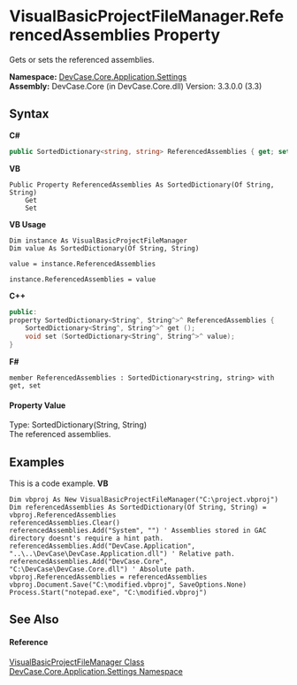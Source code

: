 # VisualBasicProjectFileManager.ReferencedAssemblies Property 
 

Gets or sets the referenced assemblies.

**Namespace:**&nbsp;<a href="N_DevCase_Core_Application_Settings">DevCase.Core.Application.Settings</a><br />**Assembly:**&nbsp;DevCase.Core (in DevCase.Core.dll) Version: 3.3.0.0 (3.3)

## Syntax

**C#**<br />
``` C#
public SortedDictionary<string, string> ReferencedAssemblies { get; set; }
```

**VB**<br />
``` VB
Public Property ReferencedAssemblies As SortedDictionary(Of String, String)
	Get
	Set
```

**VB Usage**<br />
``` VB Usage
Dim instance As VisualBasicProjectFileManager
Dim value As SortedDictionary(Of String, String)

value = instance.ReferencedAssemblies

instance.ReferencedAssemblies = value
```

**C++**<br />
``` C++
public:
property SortedDictionary<String^, String^>^ ReferencedAssemblies {
	SortedDictionary<String^, String^>^ get ();
	void set (SortedDictionary<String^, String^>^ value);
}
```

**F#**<br />
``` F#
member ReferencedAssemblies : SortedDictionary<string, string> with get, set

```


#### Property Value
Type: SortedDictionary(String, String)<br />The referenced assemblies.

## Examples
This is a code example. 
**VB**<br />
``` VB
Dim vbproj As New VisualBasicProjectFileManager("C:\project.vbproj")
Dim referencedAssemblies As SortedDictionary(Of String, String) = vbproj.ReferencedAssemblies
referencedAssemblies.Clear()
referencedAssemblies.Add("System", "") ' Assemblies stored in GAC directory doesnt's require a hint path.
referencedAssemblies.Add("DevCase.Application", "..\..\DevCase\DevCase.Application.dll") ' Relative path.
referencedAssemblies.Add("DevCase.Core", "C:\DevCase\DevCase.Core.dll") ' Absolute path.
vbproj.ReferencedAssemblies = referencedAssemblies
vbproj.Document.Save("C:\modified.vbproj", SaveOptions.None)
Process.Start("notepad.exe", "C:\modified.vbproj")
```


## See Also


#### Reference
<a href="T_DevCase_Core_Application_Settings_VisualBasicProjectFileManager">VisualBasicProjectFileManager Class</a><br /><a href="N_DevCase_Core_Application_Settings">DevCase.Core.Application.Settings Namespace</a><br />